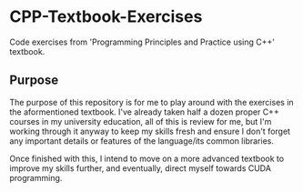 # CPP-Textbook-Exercises
Code exercises from 'Programming Principles and Practice using C++' textbook.

## Purpose
The purpose of this repository is for me to play around with the exercises in the aformentioned textbook. I've already taken half a dozen proper C++ courses in my university education, all of this is review for me, but I'm working through it anyway to keep my skills fresh and ensure I don't forget any important details or features of the language/its common libraries. 

Once finished with this, I intend to move on a more advanced textbook to improve my skills further, and eventually, direct myself towards CUDA programming.
